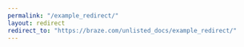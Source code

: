 ```yaml
---
permalink: "/example_redirect/"
layout: redirect
redirect_to: "https://braze.com/unlisted_docs/example_redirect/"
---
```


<!--
This redirect folder is used to facilitate moving articles out of the hidden doc. By keeping the permalink the same and changing the layout to redirect, we're able to more elegantly pass users from their previous link for beta articles, etc., to the hidden doc site. Keeping the beta articles changed to redirects in the hidden folder just gives any competitor aware of the hidden folder information about the new site.
-->